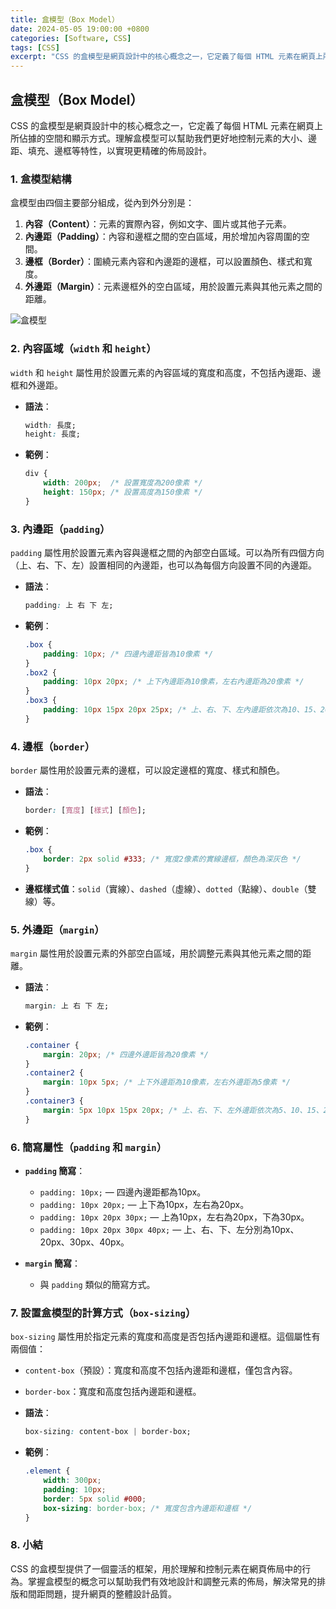 ```yaml
---
title: 盒模型（Box Model）
date: 2024-05-05 19:00:00 +0800
categories: [Software, CSS]
tags: [CSS] 
excerpt: "CSS 的盒模型是網頁設計中的核心概念之一，它定義了每個 HTML 元素在網頁上所佔據的空間和顯示方式"
---
```


## 盒模型（Box Model）

CSS 的盒模型是網頁設計中的核心概念之一，它定義了每個 HTML 元素在網頁上所佔據的空間和顯示方式。理解盒模型可以幫助我們更好地控制元素的大小、邊距、填充、邊框等特性，以實現更精確的佈局設計。

### 1. 盒模型結構

盒模型由四個主要部分組成，從內到外分別是：

1. **內容（Content）**：元素的實際內容，例如文字、圖片或其他子元素。
2. **內邊距（Padding）**：內容和邊框之間的空白區域，用於增加內容周圍的空間。
3. **邊框（Border）**：圍繞元素內容和內邊距的邊框，可以設置顏色、樣式和寬度。
4. **外邊距（Margin）**：元素邊框外的空白區域，用於設置元素與其他元素之間的距離。

![盒模型](https://developer.mozilla.org/en-US/docs/Learn/CSS/Building_blocks/The_box_model/box-model.png)

### 2. 內容區域（`width` 和 `height`）

`width` 和 `height` 屬性用於設置元素的內容區域的寬度和高度，不包括內邊距、邊框和外邊距。

- **語法**：
  ```css
  width: 長度;
  height: 長度;
  ```
- **範例**：
  ```css
  div {
      width: 200px;  /* 設置寬度為200像素 */
      height: 150px; /* 設置高度為150像素 */
  }
  ```

### 3. 內邊距（`padding`）

`padding` 屬性用於設置元素內容與邊框之間的內部空白區域。可以為所有四個方向（上、右、下、左）設置相同的內邊距，也可以為每個方向設置不同的內邊距。

- **語法**：
  ```css
  padding: 上 右 下 左;
  ```
- **範例**：
  ```css
  .box {
      padding: 10px; /* 四邊內邊距皆為10像素 */
  }
  .box2 {
      padding: 10px 20px; /* 上下內邊距為10像素，左右內邊距為20像素 */
  }
  .box3 {
      padding: 10px 15px 20px 25px; /* 上、右、下、左內邊距依次為10、15、20、25像素 */
  }
  ```

### 4. 邊框（`border`）

`border` 屬性用於設置元素的邊框，可以設定邊框的寬度、樣式和顏色。

- **語法**：
  ```css
  border: [寬度] [樣式] [顏色];
  ```
- **範例**：
  ```css
  .box {
      border: 2px solid #333; /* 寬度2像素的實線邊框，顏色為深灰色 */
  }
  ```
- **邊框樣式值**：`solid`（實線）、`dashed`（虛線）、`dotted`（點線）、`double`（雙線）等。

### 5. 外邊距（`margin`）

`margin` 屬性用於設置元素的外部空白區域，用於調整元素與其他元素之間的距離。

- **語法**：
  ```css
  margin: 上 右 下 左;
  ```
- **範例**：
  ```css
  .container {
      margin: 20px; /* 四邊外邊距皆為20像素 */
  }
  .container2 {
      margin: 10px 5px; /* 上下外邊距為10像素，左右外邊距為5像素 */
  }
  .container3 {
      margin: 5px 10px 15px 20px; /* 上、右、下、左外邊距依次為5、10、15、20像素 */
  }
  ```

### 6. 簡寫屬性（`padding` 和 `margin`）

- **`padding` 簡寫**：
  - `padding: 10px;` — 四邊內邊距都為10px。
  - `padding: 10px 20px;` — 上下為10px，左右為20px。
  - `padding: 10px 20px 30px;` — 上為10px，左右為20px，下為30px。
  - `padding: 10px 20px 30px 40px;` — 上、右、下、左分別為10px、20px、30px、40px。
  
- **`margin` 簡寫**：
  - 與 `padding` 類似的簡寫方式。

### 7. 設置盒模型的計算方式（`box-sizing`）

`box-sizing` 屬性用於指定元素的寬度和高度是否包括內邊距和邊框。這個屬性有兩個值：

- `content-box`（預設）：寬度和高度不包括內邊距和邊框，僅包含內容。
- `border-box`：寬度和高度包括內邊距和邊框。

- **語法**：
  ```css
  box-sizing: content-box | border-box;
  ```
- **範例**：
  ```css
  .element {
      width: 300px;
      padding: 10px;
      border: 5px solid #000;
      box-sizing: border-box; /* 寬度包含內邊距和邊框 */
  }
  ```

### 8. 小結

CSS 的盒模型提供了一個靈活的框架，用於理解和控制元素在網頁佈局中的行為。掌握盒模型的概念可以幫助我們有效地設計和調整元素的佈局，解決常見的排版和間距問題，提升網頁的整體設計品質。
